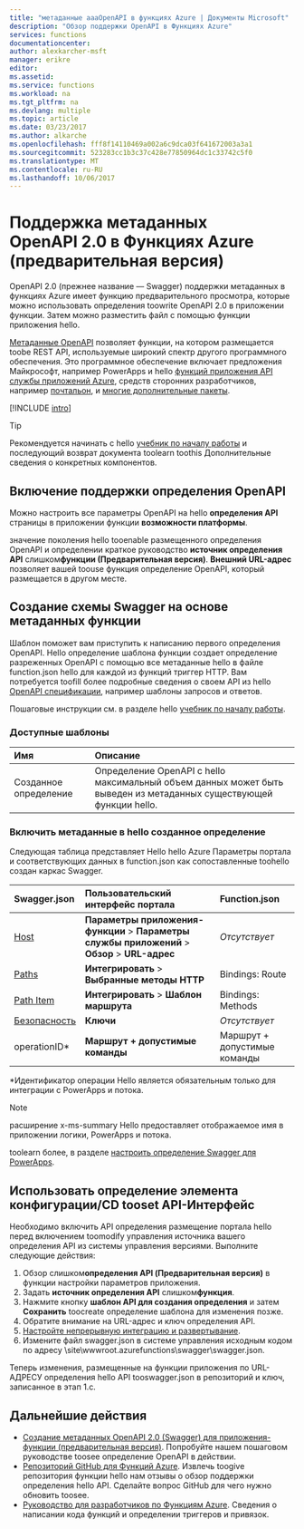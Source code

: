 ```yaml
---
title: "метаданные aaaOpenAPI в функциях Azure | Документы Microsoft"
description: "Обзор поддержки OpenAPI в Функциях Azure"
services: functions
documentationcenter: 
author: alexkarcher-msft
manager: erikre
editor: 
ms.assetid: 
ms.service: functions
ms.workload: na
ms.tgt_pltfrm: na
ms.devlang: multiple
ms.topic: article
ms.date: 03/23/2017
ms.author: alkarche
ms.openlocfilehash: fff8f14110469a002a6c9dca03f641672003a3a1
ms.sourcegitcommit: 523283cc1b3c37c428e77850964dc1c33742c5f0
ms.translationtype: MT
ms.contentlocale: ru-RU
ms.lasthandoff: 10/06/2017
---
```

# <a name="openapi-20-metadata-support-in-azure-functions-preview"></a>Поддержка метаданных OpenAPI 2.0 в Функциях Azure (предварительная версия)
OpenAPI 2.0 (прежнее название — Swagger) поддержки метаданных в функциях Azure имеет функцию предварительного просмотра, которые можно использовать определения toowrite OpenAPI 2.0 в приложении функции. Затем можно разместить файл с помощью функции приложения hello.

[Метаданные OpenAPI](http://swagger.io/) позволяет функции, на котором размещается toobe REST API, используемые широкий спектр другого программного обеспечения. Это программное обеспечение включает предложения Майкрософт, например PowerApps и hello [функций приложения API службы приложений Azure](https://docs.microsoft.com/azure/app-service-api/app-service-api-dotnet-get-started#a-idcodegena-generate-client-code-for-the-data-tier), средств сторонних разработчиков, например [почтальон](https://www.getpostman.com/docs/importing_swagger), и [многие дополнительные пакеты](http://swagger.io/tools/).

[!INCLUDE [intro](../../includes/functions-bindings-intro.md)]

>[!TIP]
>Рекомендуется начинать с hello [учебник по началу работы](./functions-api-definition-getting-started.md) и последующий возврат документа toolearn toothis Дополнительные сведения о конкретных компонентов.

## <a name="enable"></a>Включение поддержки определения OpenAPI
Можно настроить все параметры OpenAPI на hello **определения API** страницы в приложении функции **возможности платформы**.

значение поколения hello tooenable размещенного определения OpenAPI и определении краткое руководство **источник определения API** слишком**функции (Предварительная версия)**. **Внешний URL-адрес** позволяет вашей toouse функция определение OpenAPI, который размещается в другом месте.

## <a name="generate-definition"></a>Создание схемы Swagger на основе метаданных функции
Шаблон поможет вам приступить к написанию первого определения OpenAPI. Hello определение шаблона функции создает определение разреженных OpenAPI с помощью все метаданные hello в файле function.json hello для каждой из функций триггер HTTP. Вам потребуется toofill более подробные сведения о своем API из hello [OpenAPI спецификации](http://swagger.io/specification/), например шаблоны запросов и ответов.

Пошаговые инструкции см. в разделе hello [учебник по началу работы](./functions-api-definition-getting-started.md).

### <a name="templates"></a>Доступные шаблоны

|Имя| Описание |
|:-----|:-----|
|Созданное определение|Определение OpenAPI с hello максимальный объем данных может быть выведен из метаданных существующей функции hello.|

### <a name="quickstart-details"></a>Включить метаданные в hello созданное определение

Следующая таблица представляет Hello hello Azure Параметры портала и соответствующих данных в function.json как сопоставленные toohello создан каркас Swagger.

|Swagger.json|Пользовательский интерфейс портала|Function.json|
|:----|:-----|:-----|
|[Host](http://swagger.io/specification/#fixed-fields-15)|**Параметры приложения-функции** > **Параметры службы приложений** > **Обзор** > **URL-адрес**|*Отсутствует*
|[Paths](http://swagger.io/specification/#paths-object-29)|**Интегрировать** > **Выбранные методы HTTP**|Bindings: Route
|[Path Item](http://swagger.io/specification/#path-item-object-32)|**Интегрировать** > **Шаблон маршрута**|Bindings: Methods
|[Безопасность](http://swagger.io/specification/#security-scheme-object-112)|**Ключи**|*Отсутствует*|
|operationID*|**Маршрут + допустимые команды**|Маршрут + допустимые команды|

\*Идентификатор операции Hello является обязательным только для интеграции с PowerApps и потока.
> [!NOTE]
> расширение x-ms-summary Hello предоставляет отображаемое имя в приложении логики, PowerApps и потока.
>
> toolearn более, в разделе [настроить определение Swagger для PowerApps](https://powerapps.microsoft.com/tutorials/customapi-how-to-swagger/).

## <a name="CICD"></a>Использовать определение элемента конфигурации/CD tooset API-Интерфейс

 Необходимо включить API определения размещение портала hello перед включением toomodify управления источника вашего определения API из системы управления версиями. Выполните следующие действия:

1. Обзор слишком**определения API (Предварительная версия)** в функции настройки параметров приложения.
  1. Задать **источник определения API** слишком**функция**.
  1. Нажмите кнопку **шаблон API для создания определения** и затем **Сохранить** toocreate определение шаблона для изменения позже.
  1. Обратите внимание на URL-адрес и ключ определения API.
1. [Настройте непрерывную интеграцию и развертывание](https://docs.microsoft.com/azure/azure-functions/functions-continuous-deployment#continuous-deployment-requirements).
2. Измените файл swagger.json в системе управления исходным кодом по адресу \site\wwwroot\.azurefunctions\swagger\swagger.json.

Теперь изменения, размещенные на функции приложения по URL-АДРЕСУ определения hello API tooswagger.json в репозиторий и ключ, записанное в этап 1.c.

## <a name="next-steps"></a>Дальнейшие действия
* [Создание метаданных OpenAPI 2.0 (Swagger) для приложения-функции (предварительная версия)](functions-api-definition-getting-started.md). Попробуйте нашем пошаговом руководстве toosee определение OpenAPI в действии.
* [Репозиторий GitHub для Функций Azure](https://github.com/Azure/Azure-Functions/). Извлечь toogive репозитория функции hello нам отзывы о обзор поддержки определения hello API. Сделайте вопрос GitHub для чего нужно обновить toosee.
* [Руководство для разработчиков по Функциям Azure](functions-reference.md). Сведения о написании кода функций и определении триггеров и привязок.
